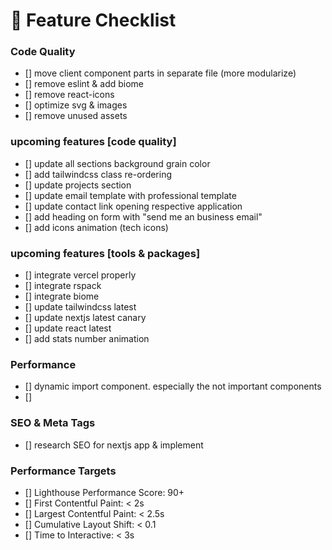 # 🚀 Feature Checklist

### Code Quality

- [] move client component parts in separate file (more modularize)
- [] remove eslint & add biome
- [] remove react-icons
- [] optimize svg & images
- [] remove unused assets

### upcoming features [code quality]

- [] update all sections background grain color
- [] add tailwindcss class re-ordering
- [] update projects section
- [] update email template with professional template
- [] update contact link opening respective application
- [] add heading on form with "send me an business email"
- [] add icons animation (tech icons)

### upcoming features [tools & packages]

- [] integrate vercel properly
- [] integrate rspack
- [] integrate biome
- [] update tailwindcss latest
- [] update nextjs latest canary
- [] update react latest
- [] add stats number animation

### Performance

- [] dynamic import component. especially the not important components
- []

### SEO & Meta Tags

- [] research SEO for nextjs app & implement

### Performance Targets

- [] Lighthouse Performance Score: 90+
- [] First Contentful Paint: < 2s
- [] Largest Contentful Paint: < 2.5s
- [] Cumulative Layout Shift: < 0.1
- [] Time to Interactive: < 3s
